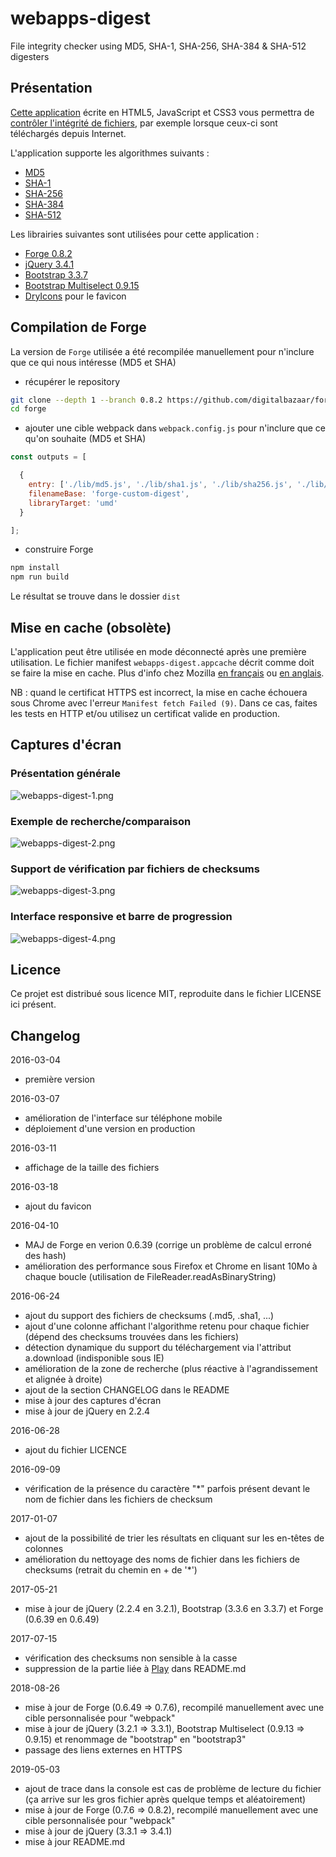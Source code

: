 # webapps-digest

File integrity checker using MD5, SHA-1, SHA-256, SHA-384 &amp; SHA-512 digesters

## Présentation

[Cette application](https://techgp.fr/webapps/webapps-digest.html) écrite en HTML5, JavaScript et CSS3 vous permettra de [contrôler l'intégrité de fichiers](https://fr.wikipedia.org/wiki/Somme_de_contr%C3%B4le), par exemple lorsque ceux-ci sont téléchargés depuis Internet.

L'application supporte les algorithmes suivants :

- [MD5](https://fr.wikipedia.org/wiki/MD5)
- [SHA-1](https://fr.wikipedia.org/wiki/SHA-1)
- [SHA-256](https://fr.wikipedia.org/wiki/SHA-2)
- [SHA-384](https://fr.wikipedia.org/wiki/SHA-2)
- [SHA-512](https://fr.wikipedia.org/wiki/SHA-2)

Les librairies suivantes sont utilisées pour cette application :

- [Forge 0.8.2](https://github.com/digitalbazaar/forge)
- [jQuery 3.4.1](https://jquery.com/)
- [Bootstrap 3.3.7](https://getbootstrap.com/docs/3.3/components/)
- [Bootstrap Multiselect 0.9.15](https://github.com/davidstutz/bootstrap-multiselect)
- [DryIcons](https://dryicons.com/) pour le favicon

## Compilation de Forge

La version de `Forge` utilisée a été recompilée manuellement pour n'inclure que ce qui nous intéresse (MD5 et SHA)

- récupérer le repository

```bash
git clone --depth 1 --branch 0.8.2 https://github.com/digitalbazaar/forge.git
cd forge
```

- ajouter une cible webpack dans `webpack.config.js` pour n'inclure que ce qu'on souhaite (MD5 et SHA)

```javascript
const outputs = [

  {
    entry: ['./lib/md5.js', './lib/sha1.js', './lib/sha256.js', './lib/sha512.js', './lib/forge.js'],
    filenameBase: 'forge-custom-digest',
    libraryTarget: 'umd'
  }

];
```

- construire Forge

```bash
npm install
npm run build
```

Le résultat se trouve dans le dossier `dist`

## Mise en cache (obsolète)

L'application peut être utilisée en mode déconnecté après une première utilisation. Le fichier manifest `webapps-digest.appcache` décrit comme doit se faire la mise en cache. Plus d'info chez Mozilla [en français](https://developer.mozilla.org/fr/docs/Utiliser_Application_Cache) ou [en anglais](https://developer.mozilla.org/en-US/docs/Web/HTML/Using_the_application_cache).

NB : quand le certificat HTTPS est incorrect, la mise en cache échouera sous Chrome avec l'erreur `Manifest fetch Failed (9)`. Dans ce cas, faites les tests en HTTP et/ou utilisez un certificat valide en production.

## Captures d'écran

### Présentation générale

![webapps-digest-1.png](./screenshots/webapps-digest-1.png)

### Exemple de recherche/comparaison

![webapps-digest-2.png](./screenshots/webapps-digest-2.png)

### Support de vérification par fichiers de checksums

![webapps-digest-3.png](./screenshots/webapps-digest-3.png)

### Interface responsive et barre de progression

![webapps-digest-4.png](./screenshots/webapps-digest-4.png)

## Licence

Ce projet est distribué sous licence MIT, reproduite dans le fichier LICENSE ici présent.

## Changelog

2016-03-04
- première version

2016-03-07
- amélioration de l'interface sur téléphone mobile
- déploiement d'une version en production

2016-03-11
- affichage de la taille des fichiers

2016-03-18
- ajout du favicon

2016-04-10
- MAJ de Forge en verion 0.6.39 (corrige un problème de calcul erroné des hash)
- amélioration des performance sous Firefox et Chrome en lisant 10Mo à chaque boucle (utilisation de FileReader.readAsBinaryString)

2016-06-24
- ajout du support des fichiers de checksums (.md5, .sha1, ...)
- ajout d'une colonne affichant l'algorithme retenu pour chaque fichier (dépend des checksums trouvées dans les fichiers)
- détection dynamique du support du téléchargement via l'attribut a.download (indisponible sous IE)
- amélioration de la zone de recherche (plus réactive à l'agrandissement et alignée à droite)
- ajout de la section CHANGELOG dans le README
- mise à jour des captures d'écran
- mise à jour de jQuery en 2.2.4

2016-06-28
- ajout du fichier LICENCE

2016-09-09
- vérification de la présence du caractère "*" parfois présent devant le nom de fichier dans les fichiers de checksum

2017-01-07
- ajout de la possibilité de trier les résultats en cliquant sur les en-têtes de colonnes
- amélioration du nettoyage des noms de fichier dans les fichiers de checksums (retrait du chemin en + de '*')

2017-05-21
- mise à jour de jQuery (2.2.4 en 3.2.1), Bootstrap (3.3.6 en 3.3.7) et Forge (0.6.39 en 0.6.49)

2017-07-15
- vérification des checksums non sensible à la casse
- suppression de la partie liée à [Play](https://www.playframework.com/) dans README.md

2018-08-26
- mise à jour de Forge (0.6.49 => 0.7.6), recompilé manuellement avec une cible personnalisée pour "webpack"
- mise à jour de jQuery (3.2.1 => 3.3.1), Bootstrap Multiselect (0.9.13 => 0.9.15) et renommage de "bootstrap" en "bootstrap3"
- passage des liens externes en HTTPS

2019-05-03
- ajout de trace dans la console est cas de problème de lecture du fichier (ça arrive sur les gros fichier après quelque temps et aléatoirement)
- mise à jour de Forge (0.7.6 => 0.8.2), recompilé manuellement avec une cible personnalisée pour "webpack"
- mise à jour de jQuery (3.3.1 => 3.4.1)
- mise à jour README.md
